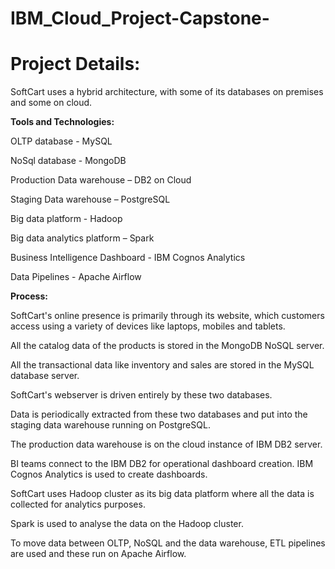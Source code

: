 # IBM_Cloud_Project-Capstone-

# Project Details:

SoftCart uses a hybrid architecture, with some of its databases on premises and some on cloud.

**Tools and Technologies:**

OLTP database - MySQL

NoSql database - MongoDB

Production Data warehouse – DB2 on Cloud

Staging Data warehouse – PostgreSQL

Big data platform - Hadoop

Big data analytics platform – Spark

Business Intelligence Dashboard - IBM Cognos Analytics

Data Pipelines - Apache Airflow

**Process:**

SoftCart's online presence is primarily through its website, which customers access using a variety of devices like laptops, mobiles and tablets.

All the catalog data of the products is stored in the MongoDB NoSQL server.

All the transactional data like inventory and sales are stored in the MySQL database server.

SoftCart's webserver is driven entirely by these two databases.

Data is periodically extracted from these two databases and put into the staging data warehouse running on PostgreSQL.

The production data warehouse is on the cloud instance of IBM DB2 server.

BI teams connect to the IBM DB2 for operational dashboard creation. IBM Cognos Analytics is used to create dashboards.

SoftCart uses Hadoop cluster as its big data platform where all the data is collected for analytics purposes.

Spark is used to analyse the data on the Hadoop cluster.

To move data between OLTP, NoSQL and the data warehouse, ETL pipelines are used and these run on Apache Airflow.
